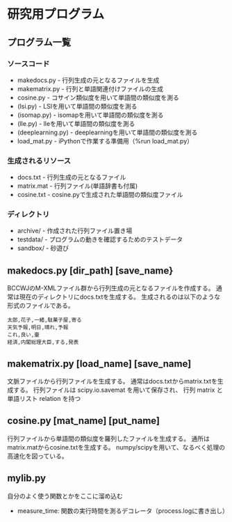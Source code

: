 # 研究用プログラム

## プログラム一覧

### ソースコード
* makedocs.py   - 行列生成の元となるファイルを生成
* makematrix.py - 行列と単語関連付けファイルの生成
* cosine.py     - コサイン類似度を用いて単語間の類似度を測る
* (lsi.py)      - LSIを用いて単語間の類似度を測る
* (isomap.py)   - isomapを用いて単語間の類似度を測る
* (lle.py)      - lleを用いて単語間の類似度を測る
* (deeplearning.py) - deeplearningを用いて単語間の類似度を測る
* load_mat.py       - iPythonで作業する準備用（%run load_mat.py）

### 生成されるリソース
* docs.txt          - 行列生成の元となるファイル
* matrix.mat        - 行列ファイル(単語辞書も付属)
* cosine.txt	    - cosine.pyで生成された単語間の類似度ファイル

### ディレクトリ
* archive/      - 作成された行列ファイル置き場
* testdata/     - プログラムの動きを確認するためのテストデータ
* sandbox/      - 砂遊び

## makedocs.py [dir_path] [save_name}

BCCWJのM-XMLファイル群から行列生成の元となるファイルを作成する。
通常は現在のディレクトリにdocs.txtを生成する。
生成されるのは以下のような形式のファイルである。

```
太郎,花子,一緒,駄菓子屋,寄る
天気予報,明日,晴れ,予報
これ,良い,壷
経済,内閣総理大臣,する,発表
```

## makematrix.py [load_name] [save_name]

文脈ファイルから行列ファイルを生成する。
通常はdocs.txtからmatrix.txtを生成する。
行列ファイルは scipy.io.savemat を用いて保存され、
行列 matrix と単語リスト relation を持つ

## cosine.py [mat_name] [put_name]

行列ファイルから単語間の類似度を羅列したファイルを生成する。
通所はmatrix.matからcosine.txtを生成する。
numpy/scipyを用いて、なるべく処理の高速化を図っている。

## mylib.py

自分のよく使う関数とかをここに溜め込む
* measure_time: 関数の実行時間を測るデコレータ（process.logに書き出し）
